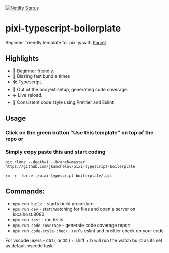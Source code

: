 [![Netlify Status](https://api.netlify.com/api/v1/badges/14e7ef42-5c90-44c8-a7ec-0b6e20c59735/deploy-status)](https://pixi-typescript-boilerplate.netlify.com)

# pixi-typescript-boilerplate

Beginner friendly template for pixi.js with [Parcel](https://parceljs.org/)

## Highlights

-   🔰 Beginner friendly.
-   🚀 Blazing fast bundle times
-   🛠 Typescript.
-   📝 Out of the box jest setup, generating code coverage.
-   ✈️ Live reload.
-   📝 Consistent code style using Prettier and Eslint

## Usage

### Click on the green button "Use this template" on top of the repo or <br> <br> Simply copy paste this and start coding

`git clone --depth=1 --branch=master https://github.com/jkanchelov/pixi-typescript-boilerplate`

`rm -r -force ./pixi-typescript-boilerplate/.git`

## Commands:

-   `npm run build` - starts build procedure
-   `npm run dev` - start watching for files and open's server on localhost:8080
-   `npm run test` - run tests
-   `npm run code-coverage` - generate code coverage report
-   `npm run code-style-check` - run's eslint and prettier check on your code

For vscode users - ctrl ( or ⌘ ) + shift + b will run the watch build as its set as default vscode task

